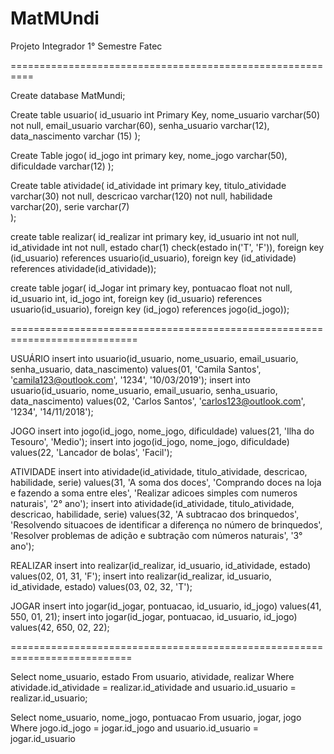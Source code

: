 # MatMUndi
Projeto Integrador 1° Semestre Fatec


==========================================================

Create database MatMundi;

Create table usuario(
	id_usuario int Primary Key, 
	nome_usuario varchar(50)  not null,
	email_usuario varchar(60),
    senha_usuario varchar(12),
	data_nascimento varchar (15)
);

Create Table jogo(
	id_jogo int primary key,
	nome_jogo varchar(50),
	dificuldade varchar(12)
);

Create table atividade(
	id_atividade int primary key,
	titulo_atividade varchar(30) not null,
	descricao varchar(120) not null,
	habilidade varchar(20),
	serie varchar(7) 	
);

create table realizar(
  id_realizar int primary key, 
  id_usuario int not null, 
  id_atividade int not null, 
  estado char(1) check(estado in('T', 'F')),
  foreign key (id_usuario) references usuario(id_usuario),
  foreign key (id_atividade) references atividade(id_atividade));

create table jogar(
  id_Jogar int primary key, 
  pontuacao float not null, 
  id_usuario int, 
  id_jogo int,
  foreign key (id_usuario) references usuario(id_usuario),
  foreign key (id_jogo) references jogo(id_jogo));

============================================================================

USUÁRIO
insert into usuario(id_usuario, nome_usuario, email_usuario, senha_usuario, data_nascimento) values(01, 'Camila Santos', 'camila123@outlook.com', '1234', '10/03/2019');
insert into usuario(id_usuario, nome_usuario, email_usuario, senha_usuario, data_nascimento) values(02, 'Carlos Santos', 'carlos123@outlook.com', '1234', '14/11/2018');


JOGO
insert into jogo(id_jogo, nome_jogo, dificuldade) values(21, 'Ilha do Tesouro', 'Medio');
insert into jogo(id_jogo, nome_jogo, dificuldade) values(22, 'Lancador de bolas', 'Facil');

ATIVIDADE
insert into atividade(id_atividade, titulo_atividade, descricao, habilidade, serie) values(31, 'A soma dos doces', 'Comprando doces na loja e fazendo a soma entre eles', 'Realizar adicoes simples com numeros naturais', '2° ano');
insert into atividade(id_atividade, titulo_atividade, descricao, habilidade, serie) values(32, 'A subtracao dos brinquedos', 'Resolvendo situacoes de identificar a diferença no número de brinquedos', 'Resolver problemas de adição e subtração com números naturais', '3° ano');


REALIZAR
insert into realizar(id_realizar, id_usuario, id_atividade, estado) values(02, 01, 31, 'F');
insert into realizar(id_realizar, id_usuario, id_atividade, estado) values(03, 02, 32, 'T');

JOGAR
insert into jogar(id_jogar, pontuacao, id_usuario, id_jogo) values(41, 550, 01, 21);
insert into jogar(id_jogar, pontuacao, id_usuario, id_jogo) values(42, 650, 02, 22);


===========================================================================

Select nome_usuario, estado From usuario, atividade, realizar
Where atividade.id_atividade = realizar.id_atividade and 
usuario.id_usuario = realizar.id_usuario;



Select nome_usuario, nome_jogo, pontuacao From usuario, jogar, jogo
Where jogo.id_jogo = jogar.id_jogo and usuario.id_usuario = jogar.id_usuario